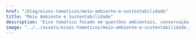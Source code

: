 ```yaml
---
href: "/blog/eixos-tematicos/meio-ambiente-e-sustentabilidade"
title: "Meio Ambiente e Sustentabilidade"
description: "Eixo temático focado em questões ambientais, conservação da natureza e práticas sustentáveis."
image: "../../assets/eixos-tematicos/meio-ambiente-e-sustentabilidade.jpeg"
---
```

